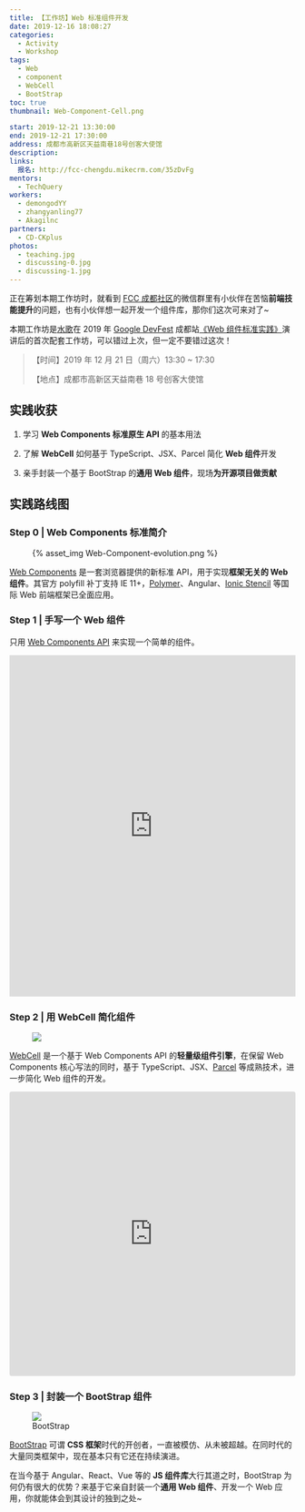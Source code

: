 ```yaml
---
title: 【工作坊】Web 标准组件开发
date: 2019-12-16 18:08:27
categories:
  - Activity
  - Workshop
tags:
  - Web
  - component
  - WebCell
  - BootStrap
toc: true
thumbnail: Web-Component-Cell.png

start: 2019-12-21 13:30:00
end: 2019-12-21 17:30:00
address: 成都市高新区天益南巷18号创客大使馆
description:
links:
  报名: http://fcc-chengdu.mikecrm.com/35zDvFg
mentors:
  - TechQuery
workers:
  - demongodYY
  - zhangyanling77
  - Akagilnc
partners:
  - CD-CKplus
photos:
  - teaching.jpg
  - discussing-0.jpg
  - discussing-1.jpg
---
```


正在筹划本期工作坊时，就看到 [FCC 成都社区][1]的微信群里有小伙伴在苦恼**前端技能提升**的问题，也有小伙伴想一起开发一个组件库，那你们这次可来对了~

本期工作坊是[水歌][2]在 2019 年 [Google DevFest][3] 成都站[《Web 组件标准实践》][4]演讲后的首次配套工作坊，可以错过上次，但一定不要错过这次！

> 【时间】2019 年 12 月 21 日（周六）13:30 ~ 17:30
>
> 【地点】成都市高新区天益南巷 18 号创客大使馆

<!-- more -->

## 实践收获

1. 学习 **Web Components 标准原生 API** 的基本用法

2. 了解 **WebCell** 如何基于 TypeScript、JSX、Parcel 简化 **Web 组件**开发

3. 亲手封装一个基于 BootStrap 的**通用 Web 组件**，现场**为开源项目做贡献**

## 实践路线图

### Step 0 | Web Components 标准简介

<figure>
{% asset_img Web-Component-evolution.png %}
</figure>

[Web Components][5] 是一套浏览器提供的新标准 API，用于实现**框架无关的 Web 组件**。其官方 polyfill 补丁支持 IE 11+，[Polymer][6]、Angular、[Ionic Stencil][7] 等国际 Web 前端框架已全面应用。

### Step 1 | 手写一个 Web 组件

只用 [Web Components API][8] 来实现一个简单的组件。

<iframe
  style="width: 100%" height="600" frameborder="no"
  scrolling="no" allowtransparency="true" allowfullscreen="true"
  loading="lazy" lazyload="1"
  src="https://codepen.io/tech_query/embed/jONqOzj/?height=600&amp;theme-id=31315&amp;default-tab=html,result">
</iframe>

### Step 2 | 用 WebCell 简化组件

<figure>
  <img src="https://web-cell.dev/WebCell-1.fb612fdb.png">
</figure>

[WebCell][9] 是一个基于 Web Components API 的**轻量级组件引擎**，在保留 Web Components 核心写法的同时，基于 TypeScript、JSX、[Parcel][10] 等成熟技术，进一步简化 Web 组件的开发。

<iframe
    title="WebCell scaffold"
    style="width:100%; height:500px; border:0; border-radius: 4px; overflow:hidden;"
    src="https://codesandbox.io/embed/webcell-demo-9gyll?autoresize=1&fontsize=14&hidenavigation=1&module=%2Fsrc%2FClock.tsx&theme=dark"
></iframe>

### Step 3 | 封装一个 BootStrap 组件

<figure>
    <img src="/article/web-conf-2019-open-source/BootStrap.png">
    <figcaption>BootStrap</figcaption>
</figure>

[BootStrap][11] 可谓 **CSS 框架**时代的开创者，一直被模仿、从未被超越。在同时代的大量同类框架中，现在基本只有它还在持续演进。

在当今基于 Angular、React、Vue 等的 **JS 组件库**大行其道之时，BootStrap 为何仍有很大的优势？来基于它亲自封装一个**通用 Web 组件**、开发一个 Web 应用，你就能体会到其设计的独到之处~

[1]: https://fcc-cd.dev/
[2]: https://github.com/TechQuery
[3]: https://devfest.withgoogle.com/
[4]: https://tech-query.me/programming/web-components-practise/slide.html
[5]: https://www.webcomponents.org/
[6]: https://www.polymer-project.org/
[7]: https://stenciljs.com/
[8]: https://developer.mozilla.org/zh-CN/docs/Web/Web_Components
[9]: https://web-cell.dev/
[10]: https://parceljs.org/
[11]: https://getbootstrap.com/
